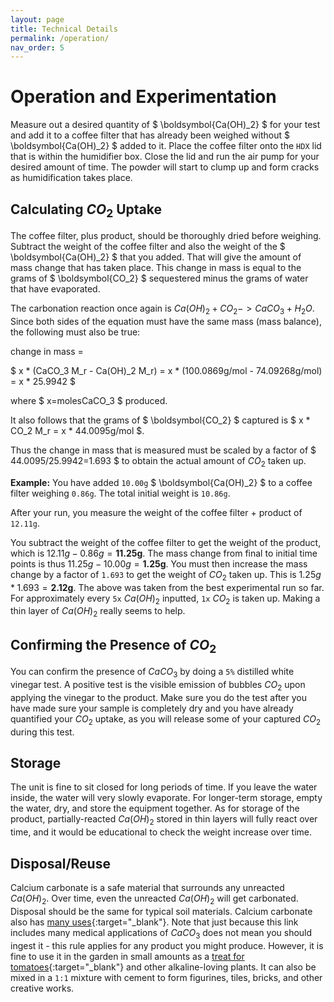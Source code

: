 ```yaml
---
layout: page
title: Technical Details
permalink: /operation/
nav_order: 5
---
```


# Operation and Experimentation

Measure out a desired quantity of $ \boldsymbol{Ca(OH)_2} $ for your test and add it to a coffee filter that has already been weighed without $ \boldsymbol{Ca(OH)_2} $ added to it. Place the coffee filter onto the `HDX` lid that is within the humidifier box. Close the lid and run the air pump for your desired amount of time. The powder will start to clump up and form cracks as humidification takes place.
​
​
## Calculating $CO_2$ Uptake

The coffee filter, plus product, should be thoroughly dried before weighing. Subtract the weight of the coffee filter and also the weight of the $ \boldsymbol{Ca(OH)_2} $ that you added. That will give the amount of mass change that has taken place. This change in mass is equal to the grams of $ \boldsymbol{CO_2} $ sequestered minus the grams of water that have evaporated.

<!-- Example of Kramdown Equation Syntax -->
<!-- link: https://kramdown.gettalong.org/syntax.html#math-blocks -->
<!-- $$
\begin{aligned}
  & \phi(x,y) = \phi \left(\sum_{i=1}_n x_ie_i, \sum_{j=1}_n y_je_j \right)
  = \sum_{i=1}_n \sum_{j=1}_n x_i y_j \phi(e_i, e_j) = \\
  & (x_1, \ldots, x_n) \left( \begin{array}{ccc}
      \phi(e_1, e_1) & \cdots & \phi(e_1, e_n) \\
      \vdots & \ddots & \vdots \\
      \phi(e_n, e_1) & \cdots & \phi(e_n, e_n)
    \end{array} \right)
  \left( \begin{array}{c}
      y_1 \\
      \vdots \\
      y_n
    \end{array} \right)
\end{aligned}
$$ -->

<!-- Example using \boldsymbol - as not all LaTeX syntax is supported in MathJax -->
<!-- $ \nabla_\boldsymbol{x} J(\boldsymbol{x}) $ -->

<!-- Example of raw rendering using liquid tags
{% raw %}
{% endraw %} 
-->

The carbonation reaction once again is $Ca(OH)_2+CO_2->CaCO_3+H_2O$. Since both sides of the equation must have the same mass (mass balance), the following must also be true:

change in mass =

$ x * (CaCO_3 M_r - Ca(OH)_2 M_r) = x * (100.0869g/mol - 74.09268g/mol) = x * 25.9942 $

where $ x=molesCaCO_3 $ produced.

It also follows that the grams of $ \boldsymbol{CO_2} $ captured is $ x * CO_2 M_r = x * 44.0095g/mol $.

Thus the change in mass that is measured must be scaled by a factor of $ 44.0095/25.9942=1.693 $ to obtain the actual amount of $CO_2$ taken up.

**Example:** You have added `10.00g` $ \boldsymbol{Ca(OH)_2} $ to a coffee filter weighing `0.86g`. The total initial weight is `10.86g`.

After your run, you measure the weight of the coffee filter + product of `12.11g`.

You subtract the weight of the coffee filter to get the weight of the product, which is $12.11g-0.86g=\boldsymbol{11.25g}$.
The mass change from final to initial time points is thus  $11.25g-10.00g=\boldsymbol{1.25g}$.
You must then increase the mass change by a factor of `1.693` to get the weight of $CO_2$ taken up. This is $1.25g*1.693=\boldsymbol{2.12g}$.
The above was taken from the best experimental run so far. For approximately every `5x` $Ca(OH)_2$ inputted, `1x` $CO_2$ is taken up. Making a thin layer of $Ca(OH)_2$ really seems to help.

## Confirming the Presence of $CO_2$

You can confirm the presence of $CaCO_3$ by doing a `5%` distilled white vinegar test. A positive test is the visible emission of bubbles $CO_2$ upon applying the vinegar to the product. Make sure you do the test after you have made sure your sample is completely dry and you have already quantified your $CO_2$ uptake, as you will release some of your captured $CO_2$ during this test.

## Storage

The unit is fine to sit closed for long periods of time. If you leave the water inside, the water will very slowly evaporate. For longer-term storage, empty the water, dry, and store the equipment together. As for storage of the product, partially-reacted $Ca(OH)_2$ stored in thin layers will fully react over time, and it would be educational to check the weight increase over time.

## Disposal/Reuse

Calcium carbonate is a safe material that surrounds any unreacted $Ca(OH)_2$. Over time, even the unreacted $Ca(OH)_2$ will get carbonated. Disposal should be the same for typical soil materials. Calcium carbonate also has [many uses](https://sciencestruck.com/uses-of-calcium-carbonate){:target="_blank"}. Note that just because this link includes many medical applications of $CaCO_3$ does not mean you should ingest it - this rule applies for any product you might produce. However, it is fine to use it in the garden in small amounts as a [treat for tomatoes](https://www.thegardenprepper.com/homemade-calcium-for-tomato-plants/){:target="_blank"} and other alkaline-loving plants. It can also be mixed in a `1:1` mixture with cement to form figurines, tiles, bricks, and other creative works.
